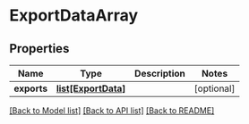 # ExportDataArray

## Properties
Name | Type | Description | Notes
------------ | ------------- | ------------- | -------------
**exports** | [**list[ExportData]**](ExportData.md) |  | [optional] 

[[Back to Model list]](../README.md#documentation-for-models) [[Back to API list]](../README.md#documentation-for-api-endpoints) [[Back to README]](../README.md)


